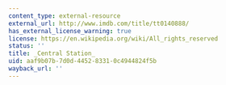 ```yaml
---
content_type: external-resource
external_url: http://www.imdb.com/title/tt0140888/
has_external_license_warning: true
license: https://en.wikipedia.org/wiki/All_rights_reserved
status: ''
title: _Central Station_
uid: aaf9b07b-7d0d-4452-8331-0c4944824f5b
wayback_url: ''
---
```

